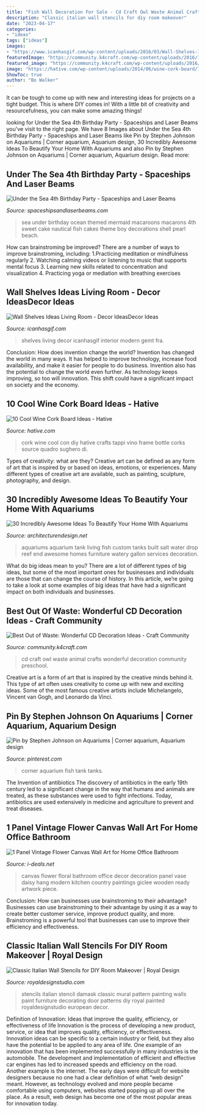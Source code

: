 ```yaml
---
title: "Fish Wall Decoration For Sale - Cd Craft Owl Waste Animal Crafts Wonderful Decoration Community Preschool"
description: "Classic italian wall stencils for diy room makeover"
date: "2023-04-17"
categories:
- "ideas"
tags: ["ideas"]
images:
- "https://www.icanhasgif.com/wp-content/uploads/2016/03/Wall-Shelves-Ideas-Living-Room-1024x828.jpg"
featuredImage: "https://community.k4craft.com/wp-content/uploads/2016/10/best-out-of-waste-cd-ideas.jpg"
featured_image: "https://community.k4craft.com/wp-content/uploads/2016/10/best-out-of-waste-cd-ideas.jpg"
image: "https://hative.com/wp-content/uploads/2014/06/wine-cork-board/7-homemade-wine-cork-board-ideas.jpg"
ShowToc: true
author: "Bo Walker"
---
```



It can be tough to come up with new and interesting ideas for projects on a tight budget. This is where DIY comes in! With a little bit of creativity and resourcefulness, you can make some amazing things!

	

		
looking for Under the Sea 4th Birthday Party - Spaceships and Laser Beams you've visit to the right page. We have 8 Images about Under the Sea 4th Birthday Party - Spaceships and Laser Beams like Pin by Stephen Johnson on Aquariums | Corner aquarium, Aquarium design, 30 Incredibly Awesome Ideas To Beautify Your Home With Aquariums and also Pin by Stephen Johnson on Aquariums | Corner aquarium, Aquarium design. Read more:
		
    
## Under The Sea 4th Birthday Party - Spaceships And Laser Beams

<img loading=lazy src="https://spaceshipsandlaserbeams.com/wp-content/uploads/2013/02/under-the-sea-birthday-party-food-macaroons-648x975.jpg" onerror="this.onerror=null;this.src='https://tse2.mm.bing.net/th?id=OIP.HoFp-21f0-DqFIXEZm-SNwHaLJ&amp;pid=15.1';" alt="Under the Sea 4th Birthday Party - Spaceships and Laser Beams">

_Source: spaceshipsandlaserbeams.com_

>sea under birthday ocean themed mermaid macaroons macarons 4th sweet cake nautical fish cakes theme boy decorations shell pearl beach. 

	

How can brainstroming be improved?
There are a number of ways to improve brainstroming, including: 
1.Practicing meditation or mindfulness regularly 
2. Watching calming videos or listening to music that supports mental focus 
3. Learning new skills related to concentration and visualization 
4. Practicing yoga or mediation with breathing exercises 

    
## Wall Shelves Ideas Living Room - Decor IdeasDecor Ideas

<img loading=lazy src="https://www.icanhasgif.com/wp-content/uploads/2016/03/Wall-Shelves-Ideas-Living-Room-1024x828.jpg" onerror="this.onerror=null;this.src='https://tse3.mm.bing.net/th?id=OIP.dflpojHvIV7nFzcfRZxlmwHaF_&amp;pid=15.1';" alt="Wall Shelves Ideas Living Room - Decor IdeasDecor Ideas">

_Source: icanhasgif.com_

>shelves living decor icanhasgif interior modern gemt fra. 

	

Conclusion: How does invention change the world?
Invention has changed the world in many ways. It has helped to improve technology, increase food availability, and make it easier for people to do business. Invention also has the potential to change the world even further. As technology keeps improving, so too will innovation. This shift could have a significant impact on society and the economy.

    
## 10 Cool Wine Cork Board Ideas - Hative

<img loading=lazy src="https://hative.com/wp-content/uploads/2014/06/wine-cork-board/7-homemade-wine-cork-board-ideas.jpg" onerror="this.onerror=null;this.src='https://tse3.mm.bing.net/th?id=OIP.5vbSLzeKqssRO3td6hFRxQHaFk&amp;pid=15.1';" alt="10 Cool Wine Cork Board Ideas - Hative">

_Source: hative.com_

>cork wine cool con diy hative crafts tappi vino frame bottle corks source quadro sughero di. 

	

Types of creativity: what are they?
Creative art can be defined as any form of art that is inspired by or based on ideas, emotions, or experiences. Many different types of creative art are available, such as painting, sculpture, photography, and design.

    
## 30 Incredibly Awesome Ideas To Beautify Your Home With Aquariums

<img loading=lazy src="http://cdn.architecturendesign.net/wp-content/uploads/2014/09/29.gif" onerror="this.onerror=null;this.src='https://tse3.mm.bing.net/th?id=OIP.kwDO4X9-eADabt8dM2NhmQHaE7&amp;pid=15.1';" alt="30 Incredibly Awesome Ideas To Beautify Your Home With Aquariums">

_Source: architecturendesign.net_

>aquariums aquarium tank living fish custom tanks built salt water drop reef end awesome homes furniture watery gallon services decoration. 

	

What do big ideas mean to you?
There are a lot of different types of big ideas, but some of the most important ones for businesses and individuals are those that can change the course of history. In this article, we’re going to take a look at some examples of big ideas that have had a significant impact on both individuals and businesses.

    
## Best Out Of Waste: Wonderful CD Decoration Ideas - Craft Community

<img loading=lazy src="https://community.k4craft.com/wp-content/uploads/2016/10/best-out-of-waste-cd-ideas.jpg" onerror="this.onerror=null;this.src='https://tse2.mm.bing.net/th?id=OIP.esZXHHvhUs6GrxvNwwI_YAHaG7&amp;pid=15.1';" alt="Best Out of Waste: Wonderful CD Decoration Ideas - Craft Community">

_Source: community.k4craft.com_

>cd craft owl waste animal crafts wonderful decoration community preschool. 

	

Creative art is a form of art that is inspired by the creative minds behind it. This type of art often uses creativity to come up with new and exciting ideas. Some of the most famous creative artists include Michelangelo, Vincent van Gogh, and Leonardo da Vinci.

    
## Pin By Stephen Johnson On Aquariums | Corner Aquarium, Aquarium Design

<img loading=lazy src="https://i.pinimg.com/736x/5f/ac/c6/5facc6230444599e67f795b3b5f39fb7--corner-aquarium-reef-aquarium.jpg" onerror="this.onerror=null;this.src='https://tse3.mm.bing.net/th?id=OIP.RxF9qhJXIY50o6JNV0klCQHaJ3&amp;pid=15.1';" alt="Pin by Stephen Johnson on Aquariums | Corner aquarium, Aquarium design">

_Source: pinterest.com_

>corner aquarium fish tank tanks. 

	

The Invention of antibiotics
The discovery of antibiotics in the early 19th century led to a significant change in the way that humans and animals are treated, as these substances were used to fight infections. Today, antibiotics are used extensively in medicine and agriculture to prevent and treat diseases.

    
## 1 Panel Vintage Flower Canvas Wall Art For Home Office Bathroom

<img loading=lazy src="https://i-deals.net/wp-content/uploads/2020/07/712BIzNap5eL._AC_SL1200_.jpg" onerror="this.onerror=null;this.src='https://tse1.mm.bing.net/th?id=OIP.MAitzWgl1AEUorb3Jj68vwHaHa&amp;pid=15.1';" alt="1 Panel Vintage Flower Canvas Wall Art for Home Office Bathroom">

_Source: i-deals.net_

>canvas flower floral bathroom office decor decoration panel vase daisy hang modern kitchen country paintings giclee wooden ready artwork piece. 

	

Conclusion: How can businesses use brainstroming to their advantage?
Businesses can use brainstroming to their advantage by using it as a way to create better customer service, improve product quality, and more. Brainstroming is a powerful tool that businesses can use to improve their efficiency and effectiveness.

    
## Classic Italian Wall Stencils For DIY Room Makeover | Royal Design

<img loading=lazy src="http://cdn.shopify.com/s/files/1/0094/1122/products/L_damask-pattern_painted-door-wall-stencils-furniture-stencils-italian-design_large.jpg?v=1439323138" onerror="this.onerror=null;this.src='https://tse4.mm.bing.net/th?id=OIP.R0qBWCqcjcW---GDIyK_AgHaHa&amp;pid=15.1';" alt="Classic Italian Wall Stencils for DIY Room Makeover | Royal Design">

_Source: royaldesignstudio.com_

>stencils italian stencil damask classic mural pattern painting walls paint furniture decorating door patterns diy royal painted royaldesignstudio european decor. 

	

Definition of Innovation: Ideas that improve the quality, efficiency, or effectiveness of life
Innovation is the process of developing a new product, service, or idea that improves quality, efficiency, or effectiveness. Innovation ideas can be specific to a certain industry or field, but they also have the potential to be applied to any area of life. 
One example of an innovation that has been implemented successfully in many industries is the automobile. The development and implementation of efficient and effective car engines has led to increased speeds and efficiency on the road. Another example is the internet. The early days were difficult for website designers because no one had a clear definition of what “web design” meant. However, as technology evolved and more people became comfortable using computers, websites started popping up all over the place. As a result, web design has become one of the most popular areas for innovation today.

